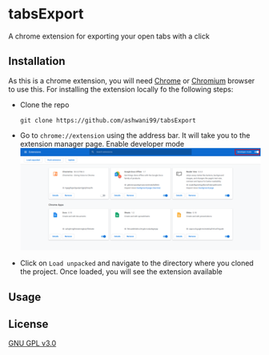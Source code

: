 # tabsExport
A chrome extension for exporting your open tabs with a click

## Installation
As this is a chrome extension, you will need [Chrome](https://www.google.com/chrome/) or [Chromium](https://www.chromium.org/Home) browser to use this. For installing the extension locally fo the following steps:

- Clone the repo
    ```
    git clone https://github.com/ashwani99/tabsExport
    ```

- Go to `chrome://extension` using the address bar. It will take you to the extension manager page. Enable developer mode
    ![extension-manager](screenshots/extension-manager.png)

- Click on `Load unpacked` and navigate to the directory where you cloned the project. Once loaded, you will see the extension available

## Usage


## License
[GNU GPL v3.0](LICENSE)